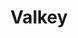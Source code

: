 ---
draft: false
title: Valkey
content:
  id: valkey
  name: Valkey
  logo: /images/databases/nosql/valkey/logo.png
  website: https://valkey.io/
  iframe_website: /website-iframe/databases/nosql/valkey
  dashboardImage: /images/databases/nosql/valkey/screenshot-1.jpg
  short_description: A flexible distributed key-value datastore that supports both caching and beyond caching workloads.
  description: Valkey is an open source (BSD) high-performance key/value datastore that supports a variety of workloads such as caching, and message queues, and can act as a primary database. Valkey can run as a standalone daemon or in a cluster, with options for replication and high availability.  Valkey natively supports a rich collection of data types, including strings, numbers, hashes, lists, sets, sorted sets, bitmaps, hyperloglogs, and more.
  features:
    - title: In-memory store
      description: All data in Valkey is stored in RAM, delivering the fastest possible access times to the data for both read and write requests.
    - title: Optimized for speed
      description: "Written in ANSI C, Valkey compiles extremely efficient machine code and requires little overhead. It uses a (mostly) single-threaded event loop model that optimally uses the CPU core it's running on. The data structures used internally are implemented for maximum performance."
    - title: Support for arbitrary data
      description: Data stored in Valkey can be in any form and size. Valkey is binary-safe so it can store any data, from human-readable text to encoded binaries. A single data element in Valkey can range in size from 0 bytes to 0.5GB, allowing it to cache almost any datum.
    - title: Key-based access
      description: Data is stored and fetched from Valkey by key. Keybased access allows for extremely efficient access times, and this model maps naturally to caching. Valkey provides the customary GET and SET semantics for interacting with the data.
  screenshots:
    - /images/databases/nosql/valkey/screenshot-1.jpg
    - /images/databases/nosql/valkey/screenshot-2.jpg
---